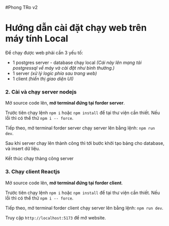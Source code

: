 #Phong TRo v2


# Hướng dẫn cài đặt chạy web trên máy tính Local

Để chạy được web phải cần 3 yếu tố:

- 1 postgres server - database chạy local _(Cái này lên mạng tải postgressql về máy và cài đặt như bình thường.)_
- 1 server _(xử lý logic phía sau trang web)_
- 1 client _(hiển thị giao diện UI)_



### 2. Cài và chạy server nodejs



Mở source code lên, **mở terminal đứng tại forder server**.

Trước tiên chạy lệnh `npm i` hoặc `npm install` để tại thư viện cần thiết. Nếu lỗi thì có thể thử `npm i -- force`.



Tiếp theo, mở terminal forder server chạy server lên bằng lệnh: `npm run dev`.

Sau khi server chạy lên thành công thì tới bước khởi tạo bảng cho database, và insert dữ liệu.



Kết thúc chạy thàng công server

### 3. Chạy client Reactjs

Mở source code lên, **mở terminal đứng tại forder client**.

Trước tiên chạy lệnh `npm i` hoặc `npm install` để tại thư viện cần thiết. Nếu lỗi thì có thể thử `npm i -- force`.

Tiếp theo, mở terminal forder client chạy server lên bằng lệnh: `npm run dev`.



Truy cập `http://localhost:5173` để mở website.


